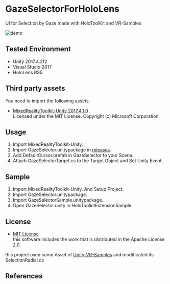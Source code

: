 # GazeSelectorForHoloLens
UI for Selection by Gaze made with HoloToolKit and VR-Samples

![demo](https://raw.githubusercontent.com/wiki/decchi/GazeSelectorForHoloLens/images/GazeSelector.gif)


## Tested Environment
- Unity 2017.4.2f2
- Visual Studio 2017
- HoloLens RS5

## Third party assets
You need to import the following assets.
- [MixedRealityToolkit-Unity 2017.4.1.0](https://github.com/Microsoft/MixedRealityToolkit-Unity/releases/tag/2017.4.1.0)  
Licensed under the MIT License. Copyright (c) Microsoft Corporation.  

## Usage
1. Import MixedRealityToolkit-Unity.
2. Import GazeSelector.unitypackage in [releases](https://github.com/decchi/GazeSelectorForHoloLens/releases).
3. Add DefaultCursor.prefab in GazeSelector to your Scene.
4. Attach GazeSelectorTarget.cs to the Target Object and Set Unity Event.

## Sample
1. Import MixedRealityToolkit-Unity. And Setup Project.
2. Import GazeSelector.unitypackage.
3. Import GazeSelectorSample.unitypackage.
4. Open GazeSelector.unity in HoloToolkitExtensionSample.


## License
- [MIT License](https://github.com/decchi/GazeSelectorForHoloLens/blob/master/LICENSE)  
this software includes the work that is distributed in the Apache License 2.0 

this project used some Asset of [Unity-VR-Samples](https://github.com/OSVR/Unity-VR-Samples) and modificated its SelectionRadial.cs

## References
